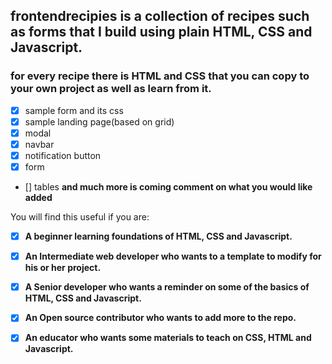 ## frontendrecipies is a collection of recipes such as forms that I build using plain HTML, CSS and Javascript.
### for every recipe there is HTML and CSS that you can copy to your own project as well as learn from it.

- [x] sample form and its css
- [x] sample landing page(based on grid)
- [X] modal
- [X] navbar
- [X] notification button
- [X] form
- []  tables
**and much more is coming comment on what you would like added**


You will find this useful if you are:

- [x] **A beginner learning foundations of HTML, CSS and Javascript.**

- [x] **An Intermediate web developer who wants to a template to modify for his or her project.**

- [x] **A Senior developer who wants a reminder on some of the basics of HTML, CSS and Javascript.**

- [x] **An Open source contributor who wants to add more to the repo.**

- [x] **An educator who wants some materials to teach on CSS, HTML and Javascript.**


